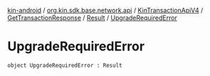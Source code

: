 [kin-android](../../../../index.md) / [org.kin.sdk.base.network.api](../../../index.md) / [KinTransactionApiV4](../../index.md) / [GetTransactionResponse](../index.md) / [Result](index.md) / [UpgradeRequiredError](./-upgrade-required-error.md)

# UpgradeRequiredError

`object UpgradeRequiredError : Result`